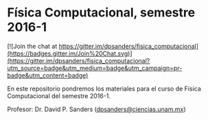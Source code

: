 # Física Computacional, semestre 2016-1

[![Join the chat at https://gitter.im/dpsanders/fisica_computacional](https://badges.gitter.im/Join%20Chat.svg)](https://gitter.im/dpsanders/fisica_computacional?utm_source=badge&utm_medium=badge&utm_campaign=pr-badge&utm_content=badge)

En este repositorio pondremos los materiales para el curso de Física Computacional del semestre 2016-1.

Profesor: Dr. David P. Sanders  (dpsanders@ciencias.unam.mx)

